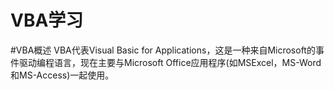 VBA学习
=======
#VBA概述
VBA代表Visual Basic for Applications，这是一种来自Microsoft的事件驱动编程语言，现在主要与Microsoft Office应用程序(如MSExcel，MS-Word和MS-Access)一起使用。

